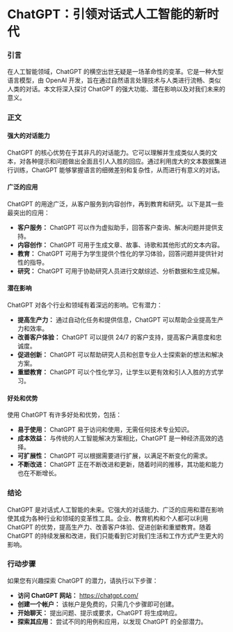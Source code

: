 # ChatGPT：引领对话式人工智能的新时代

### 引言

在人工智能领域，ChatGPT 的横空出世无疑是一场革命性的变革。它是一种大型语言模型，由 OpenAI 开发，旨在通过自然语言处理技术与人类进行流畅、类似人类的对话。本文将深入探讨 ChatGPT 的强大功能、潜在影响以及对我们未来的意义。

### 正文

#### 强大的对话能力

ChatGPT 的核心优势在于其非凡的对话能力。它可以理解并生成类似人类的文本，对各种提示和问题做出全面且引人入胜的回应。通过利用庞大的文本数据集进行训练，ChatGPT 能够掌握语言的细微差别和复杂性，从而进行有意义的对话。

#### 广泛的应用

ChatGPT 的用途广泛，从客户服务到内容创作，再到教育和研究。以下是其一些最突出的应用：

- **客户服务：** ChatGPT 可以作为虚拟助手，回答客户查询、解决问题并提供支持。
- **内容创作：** ChatGPT 可用于生成文章、故事、诗歌和其他形式的文本内容。
- **教育：** ChatGPT 可用于为学生提供个性化的学习体验，回答问题并提供针对性的指导。
- **研究：** ChatGPT 可用于协助研究人员进行文献综述、分析数据和生成见解。

#### 潜在影响

ChatGPT 对各个行业和领域有着深远的影响。它有潜力：

- **提高生产力：** 通过自动化任务和提供信息，ChatGPT 可以帮助企业提高生产力和效率。
- **改善客户体验：** ChatGPT 可以提供 24/7 的客户支持，提高客户满意度和忠诚度。
- **促进创新：** ChatGPT 可以帮助研究人员和创意专业人士探索新的想法和解决方案。
- **重塑教育：** ChatGPT 可以个性化学习，让学生以更有效和引人入胜的方式学习。

#### 好处和优势

使用 ChatGPT 有许多好处和优势，包括：

- **易于使用：** ChatGPT 易于访问和使用，无需任何技术专业知识。
- **成本效益：** 与传统的人工智能解决方案相比，ChatGPT 是一种经济高效的选择。
- **可扩展性：** ChatGPT 可以根据需要进行扩展，以满足不断变化的需求。
- **不断改进：** ChatGPT 正在不断改进和更新，随着时间的推移，其功能和能力也在不断增长。

### 结论

ChatGPT 是对话式人工智能的未来。它强大的对话能力、广泛的应用和潜在影响使其成为各种行业和领域的变革性工具。企业、教育机构和个人都可以利用 ChatGPT 的优势，提高生产力、改善客户体验、促进创新和重塑教育。随着 ChatGPT 的持续发展和改进，我们只能看到它对我们生活和工作方式产生更大的影响。

### 行动步骤

如果您有兴趣探索 ChatGPT 的潜力，请执行以下步骤：

- **访问 ChatGPT 网站：** https://chatgpt.com/
- **创建一个帐户：** 该帐户是免费的，只需几个步骤即可创建。
- **开始聊天：** 提出问题、提示或要求，ChatGPT 将生成响应。
- **探索其应用：** 尝试不同的用例和应用，以发现 ChatGPT 的全部潜力。

